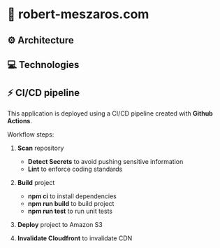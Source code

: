 # 🚀 robert-meszaros.com

## ⚙ Architecture

## 💻 Technologies

## ⚡ CI/CD pipeline

This application is deployed using a CI/CD pipeline created with **Github Actions**.

Workflow steps:

1. **Scan** repository

   - **Detect Secrets** to avoid pushing sensitive information
   - **Lint** to enforce coding standards

2. **Build** project

   - **npm ci** to install dependencies
   - **npm run build** to build project
   - **npm run test** to run unit tests

3. **Deploy** project to Amazon S3

4. **Invalidate Cloudfront** to invalidate CDN
